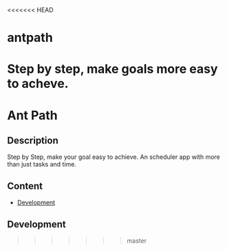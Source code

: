<<<<<<< HEAD
# antpath
Step by step, make goals more easy to acheve. 
=======
# Ant Path

## Description

Step by Step, make your goal easy to achieve. An scheduler app with more than just tasks and time.

## Content

- [Development](#development)

## Development
>>>>>>> master
